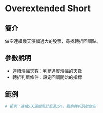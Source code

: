 # Overextended Short

## 簡介
做空連續幾天漲幅過大的股票，尋找轉折回調點。

## 參數說明
- 連續漲幅天數：判斷過度漲幅的天數
- 轉折判斷條件：設定回調開始的指標

## 範例
```python
# 範例：連續5天漲幅累計超過15%，觀察轉折訊號做空